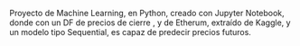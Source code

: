 Proyecto de Machine Learning, en Python, creado con Jupyter Notebook, donde con un DF de precios de cierre , y de Etherum, extraído de Kaggle, y un modelo tipo Sequential, es capaz de predecir precios futuros.
